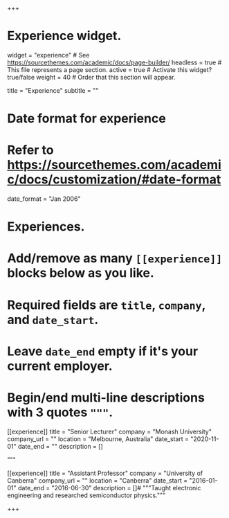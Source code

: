 +++
# Experience widget.
widget = "experience"  # See https://sourcethemes.com/academic/docs/page-builder/
headless = true  # This file represents a page section.
active = true  # Activate this widget? true/false
weight = 40  # Order that this section will appear.

title = "Experience"
subtitle = ""

# Date format for experience
#   Refer to https://sourcethemes.com/academic/docs/customization/#date-format
date_format = "Jan 2006"

# Experiences.
#   Add/remove as many `[[experience]]` blocks below as you like.
#   Required fields are `title`, `company`, and `date_start`.
#   Leave `date_end` empty if it's your current employer.
#   Begin/end multi-line descriptions with 3 quotes `"""`.
[[experience]]
  title = "Senior Lecturer"
  company = "Monash University"
  company_url = ""
  location = "Melbourne, Australia"
  date_start = "2020-11-01"
  date_end = ""
  description = []
  

  """

[[experience]]
  title = "Assistant Professor"
  company = "University of Canberra"
  company_url = ""
  location = "Canberra"
  date_start = "2016-01-01"
  date_end = "2016-06-30"
  description = []# """Taught electronic engineering and researched semiconductor physics."""

+++
